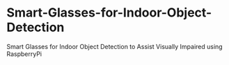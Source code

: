 # Smart-Glasses-for-Indoor-Object-Detection
Smart Glasses for Indoor Object Detection to Assist Visually Impaired using RaspberryPi

